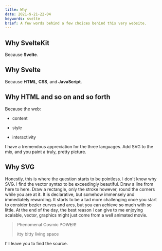 ```yaml
---
title: Why
date: 2021-9-21-22-04
keywords: svelte
brief: A few words behind a few choices behind this very website.
---
```


## Why SvelteKit

Because **Svelte**.

## Why Svelte

Because **HTML**, **CSS**, and **JavaScript**.

## Why HTML and so on and so forth

Because the web:

- content

- style

- interactivity

I have a tremendous appreciation for the three languages. Add SVG to the mix, and you paint a truly, pretty picture.

## Why SVG

Honestly, this is where the question starts to be pointless. I don't know why SVG. I find the vector syntax to be exceedingly beautiful. Draw a line from here to here. Draw a rectangle, only the stroke however, round the corners while you are at it. It is declarative, but somehow immensely and immediately rewarding. It starts to be a tad more challenging once you start to consider bezier curves and arcs, but you can achieve so much with so little. At the end of the day, the best reason I can give to me enjoying scalable, vector, graphics might just come from a well animated movie.

> Phenomenal Cosmic POWER!
>
> itty bitty living space

I'll leave you to find the source.
